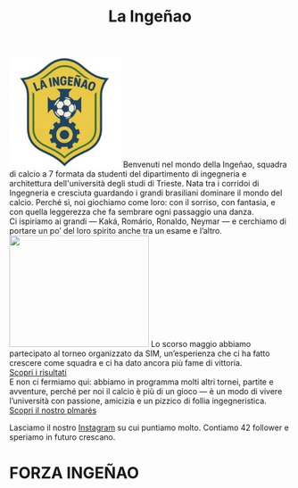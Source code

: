 <html>
  <header>
<h1>La Ingeñao</h1>
</header>
<body>
<main>
<img src="images/Screenshot_20250428_111523_Gallery.jpg" width="200">
Benvenuti nel mondo della Ingeñao, squadra di calcio a 7 formata da studenti del dipartimento di ingegneria e architettura dell'università degli studi di Trieste. Nata tra i corridoi di Ingegneria e cresciuta guardando i grandi brasiliani dominare il mondo del calcio. Perché sì, noi giochiamo come loro: con il sorriso, con fantasia, e con quella leggerezza che fa sembrare ogni passaggio una danza. <br>
Ci ispiriamo ai grandi — Kaká, Romário, Ronaldo, Neymar — e cerchiamo di portare un po’ del loro spirito anche tra un esame e l’altro.
  <img src="https://live.staticflickr.com/5257/5575701756_4213199a8f_b.jpg" width="250" height="200">
Lo scorso maggio abbiamo partecipato al torneo organizzato da SIM, un’esperienza che ci ha fatto crescere come squadra e ci ha dato ancora più fame di vittoria. <br>
<a href="finale.html">Scopri i risultati</a> <br>
E non ci fermiamo qui: abbiamo in programma molti altri tornei, partite e avventure, perché per noi il calcio è più di un gioco — è un modo di vivere l’università con passione, amicizia e un pizzico di follia ingegneristica. <br>
<a href="palmares.html">Scopri il nostro plmarés</a> <br>

  Lasciamo il nostro <a href="https://www.instagram.com/laingenao/">Instagram</a> su cui puntiamo molto. Contiamo 42 follower e speriamo in futuro crescano. <br>

  <h1>FORZA INGEÑAO</h1>
<script src="https://www.gdprset.it/widget/gdpr-it-1.js" type="text/javascript"></script>
</main>
</body>
</html>
